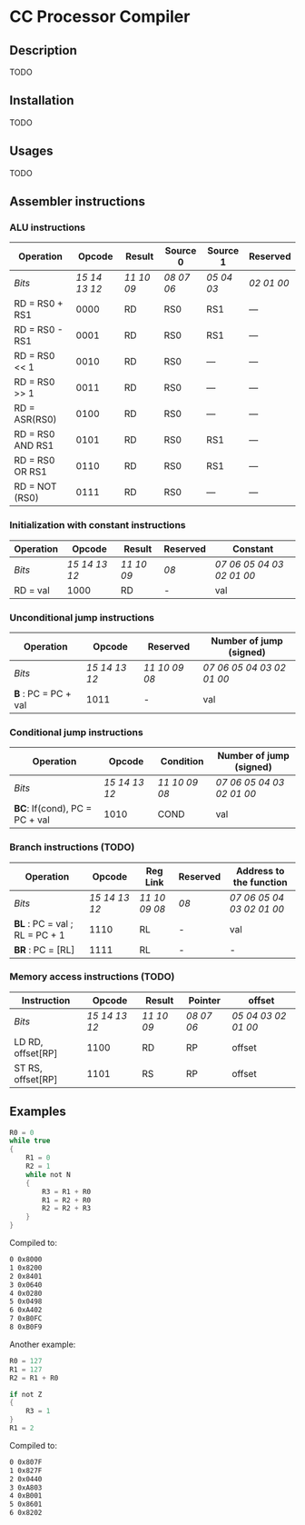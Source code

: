 # CC Processor Compiler

## Description

TODO

## Installation

TODO

## Usages

TODO

## Assembler instructions

### ALU instructions

| Operation        | Opcode        | Result     | Source 0   | Source 1   | Reserved   |
|------------------|---------------|------------|------------|------------|------------|
| *Bits*           | *15 14 13 12* | *11 10 09* | *08 07 06* | *05 04 03* | *02 01 00* |
| RD = RS0 + RS1   | 0000          | RD         | RS0        | RS1        | —          |
| RD = RS0 - RS1   | 0001          | RD         | RS0        | RS1        | —          |
| RD = RS0 << 1    | 0010          | RD         | RS0        | —          | —          |
| RD = RS0 >> 1    | 0011          | RD         | RS0        | —          | —          |
| RD = ASR(RS0)    | 0100          | RD         | RS0        | —          | —          |
| RD = RS0 AND RS1 | 0101          | RD         | RS0        | RS1        | —          |
| RD = RS0 OR RS1  | 0110          | RD         | RS0        | RS1        | —          |
| RD = NOT (RS0)   | 0111          | RD         | RS0        | —          | —          |

### Initialization with constant instructions

| Operation | Opcode        | Result     | Reserved | Constant                  |
|-----------|---------------|------------|----------|---------------------------|
| *Bits*    | *15 14 13 12* | *11 10 09* | *08*     | *07 06 05 04 03 02 01 00* |
| RD = val  | 1000          | RD         | -        | val                       |

### Unconditional jump instructions

| Operation             | Opcode        | Reserved      | Number of jump (signed)   |
|-----------------------|---------------|---------------|---------------------------|
| *Bits*                | *15 14 13 12* | *11 10 09 08* | *07 06 05 04 03 02 01 00* |
| **B** : PC = PC + val | 1011          | -             | val                       |

### Conditional jump instructions

| Operation                       | Opcode        | Condition     | Number of jump (signed)   |
|---------------------------------|---------------|---------------|---------------------------|
| *Bits*                          | *15 14 13 12* | *11 10 09 08* | *07 06 05 04 03 02 01 00* |
| **BC**: If(cond), PC = PC + val | 1010          | COND          | val                       |

### Branch instructions (TODO)

| Operation                       | Opcode        | Reg Link      | Reserved | Address to the function   |
|---------------------------------|---------------|---------------|----------|---------------------------|
| *Bits*                          | *15 14 13 12* | *11 10 09 08* | *08*     | *07 06 05 04 03 02 01 00* |
| **BL** : PC = val ; RL = PC + 1 | 1110          | RL            | -        | val                       |
| **BR** : PC = [RL]              | 1111          | RL            | -        | -                         |

### Memory access instructions (TODO)

| Instruction       | Opcode        | Result     | Pointer    | offset              |
|-------------------|---------------|------------|------------|---------------------|
| *Bits*            | *15 14 13 12* | *11 10 09* | *08 07 06* | *05 04 03 02 01 00* |
| LD RD, offset[RP] | 1100          | RD         | RP         | offset              |
| ST RS, offset[RP] | 1101          | RS         | RP         | offset              |

## Examples

```c
R0 = 0
while true
{
    R1 = 0
    R2 = 1
    while not N
    {
        R3 = R1 + R0
        R1 = R2 + R0
        R2 = R2 + R3
    }
}
```

Compiled to:

```bash
0 0x8000
1 0x8200
2 0x8401
3 0x0640
4 0x0280
5 0x0498
6 0xA402
7 0xB0FC
8 0xB0F9
```

Another example:

```c
R0 = 127
R1 = 127
R2 = R1 + R0

if not Z
{
    R3 = 1
}
R1 = 2
```

Compiled to:

```bash
0 0x807F
1 0x827F
2 0x0440
3 0xA803
4 0xB001
5 0x8601
6 0x8202
```
